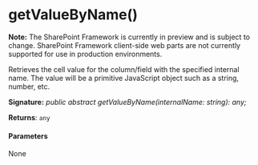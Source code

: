 # getValueByName()
**Note:** The SharePoint Framework is currently in preview and is subject to change. SharePoint Framework client-side web parts are not currently supported for use in production environments.



Retrieves the cell value for the column/field with the specified internal name. The value will be a primitive JavaScript object such as a string, number, etc.

**Signature:** _public abstract getValueByName(internalName: string): any;_

**Returns**: `any`





#### Parameters
None


